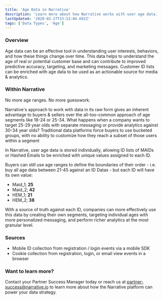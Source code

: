 ```yaml
---
title: 'Age Data in Narrative'
description: 'Learn more about how Narrative works with user age data. '
lastUpdated: '2020-02-27T15:52:04.692Z'
tags: ['Data Types', 'Age']
---
```

### Overview

Age data can be an effective tool in understanding user interests, behaviors, and how these things change over time. This data helps to understand the age of real or potential customer base and can contribute to improved predictive accuracy, targeting, and marketing messages. Customer ID lists can be enriched with age data to be used as an actionable source for media & analytics.

### Within Narrative

No more age ranges. No more guesswork.

Narrative's approach to work with data in its raw form gives an inherent advantage to buyers & sellers over the all-too-common approach of age segments like 18-24 or 25-34. What happens when a company wants to target 25-29 year olds with separate messaging or provide analytics against 30-34 year olds? Traditional data platforms force buyers to use bucketed groups, with no ability to customize how they reach a subset of those users within a segment

In Narrative, user age data is stored individually, allowing ID lists of MAIDs or Hashed Emails to be enriched with unique values assigned to each ID.

Buyers can still use age ranges to define the boundaries of their order - i.e. buy all age data between 21-45 against an ID Datas - but each ID will have its own value:

*   Maid\_1; **25**
*   Maid\_2; **42**
*   HEM\_1; **21**
*   HEM\_2; **38**

With a source of truth against each ID, companies can more effectively use this data by creating their own segments, targeting individual ages with more personalized messaging, and perform richer analytics at the most granular level.

### Sources

*   Mobile ID collection from registration / login events via a mobile SDK
*   Cookie collection from registration, login, or email view events in a browser

### Want to learn more?

Contact your Partner Success Manager today or reach us at partner-success@narrative.io to learn more about how the Narrative platform can power your data strategy.
